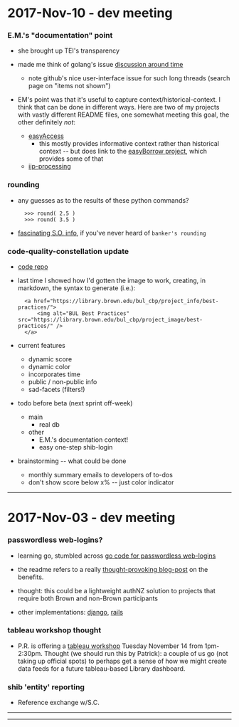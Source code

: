 2017-Nov-10 - dev meeting
=========================

### E.M.'s "documentation" point

- she brought up TEI's transparency

- made me think of golang's issue [discussion around time](https://github.com/golang/go/issues/12914)
    - note github's nice user-interface issue for such long threads (search page on "items not shown")

- EM's point was that it's useful to capture context/historical-context. I think that can be done in different ways. Here are two of my projects with vastly different README files, one somewhat meeting this goal, the other definitely _not_:
    - [easyAccess](https://github.com/Brown-University-Library/iip_processing_project)
        - this mostly provides informative context rather than historical context -- but does link to the [easyBorrow project](https://github.com/birkin/easyborrow_controller), which provides some of that
    - [iip-processing](https://github.com/Brown-University-Library/iip_processing_project)


### rounding

- any guesses as to the results of these python commands?

        >>> round( 2.5 )
        >>> round( 3.5 )

- [fascinating S.O. info](https://stackoverflow.com/questions/10825926/python-3-x-rounding-behavior), if you've never heard of `banker's rounding`


### code-quality-constellation update

- [code repo](https://github.com/birkin/bul_cbp_project)

- last time I showed how I'd gotten the image to work, creating, in markdown, the syntax to generate (i.e.):

        <a href="https://library.brown.edu/bul_cbp/project_info/best-practices/">
            <img alt="BUL Best Practices" src="https://library.brown.edu/bul_cbp/project_image/best-practices/" />
        </a>

- current features
    - dynamic score
    - dynamic color
    - incorporates time
    - public / non-public info
    - sad-facets (filters!)

- todo before beta (next sprint off-week)
    - main
        - real db
    - other
        - E.M.'s documentation context!
        - easy one-step shib-login

- brainstorming -- what could be done
    - monthly summary emails to developers of to-dos
    - don't show score below x% -- just color indicator

---


2017-Nov-03 - dev meeting
=========================


### passwordless web-logins?

- learning go, stumbled across [go code for passwordless web-logins](https://github.com/nogopass/nogopass)

- the readme refers to a really [thought-provoking blog-post](http://notes.xoxco.com/post/27999787765/is-it-time-for-password-less-login) on the benefits.

- thought: this could be a lightweight authNZ solution to projects that require both Brown and non-Brown participants

- other implementations: [django](https://github.com/relekang/django-nopassword), [rails](https://github.com/alsmola/nopassword)


### tableau workshop thought

- P.R. is offering a [tableau workshop](http://brownlibrary.lwcal.com/#event_id/99/view/event/date/20171114) Tuesday November 14 from 1pm-2:30pm. Thought (we should run this by Patrick): a couple of us go (not taking up official spots) to perhaps get a sense of how we might create data feeds for a future tableau-based Library dashboard.


### shib 'entity' reporting

- Reference exchange w/S.C.

---

---

